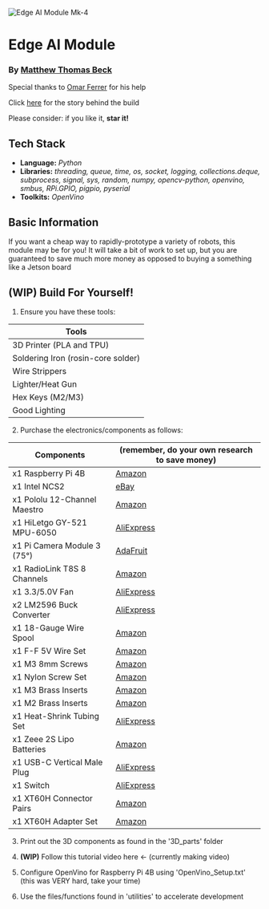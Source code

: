 ![Edge AI Module Mk-4](images/edge_ai_module.jpg)

# Edge AI Module
### By [Matthew Thomas Beck](https://www.linkedin.com/in/matthewthomasbeck/)

Special thanks to [Omar Ferrer](https://www.linkedin.com/in/omar-ferrer-0bb6355a/) for his help

Click [here](https://www.matthewthomasbeck.com/pages/edge_ai_module.html) for the story behind the build

Please consider: if you like it, **star it!**

## Tech Stack
- **Language:** *Python*
- **Libraries:** *threading, queue, time, os, socket, logging, collections.deque, subprocess, signal, sys, random, numpy, opencv-python, openvino, smbus, RPi.GPIO, pigpio, pyserial*
- **Toolkits:** *OpenVino*

## Basic Information

If you want a cheap way to rapidly-prototype a variety of robots, this module may be for you! It will take a bit of work to set up, but you are guaranteed to save much more money as opposed to buying a something like a Jetson board

## **(WIP)** Build For Yourself!

1. Ensure you have these tools:

| **Tools** |
| ----------- |
| 3D Printer (PLA and TPU) |
| Soldering Iron (rosin-core solder) |
| Wire Strippers |
| Lighter/Heat Gun |
| Hex Keys (M2/M3) |
| Good Lighting |

2. Purchase the electronics/components as follows:

| **Components** | **(remember, do your own research to save money)** |
| ----------- | ----------- |
| x1 Raspberry Pi 4B | [Amazon](https://www.amazon.com/Raspberry-Pi-Computer-Suitable-Workstation/dp/B0899VXM8F/ref=sr_1_4?crid=319NNK3ODD0NN&dib=eyJ2IjoiMSJ9.mP4drOfyakW9P2E6ytjWi-0Eme9cX9WdEfmoOEAEkYbYx13g9nuKnUr6p98SCxu5L1h1EbkmEHVa6sgyYU8pgBpOg6iwMPjMt_5Tg3FRT7L4ne2vxyfQoR_kU-Fyo7CqR1DIal6K5glha86oKB9U9lTIye1AbgbhAlkPRx8At6GX2OMOEXepvjEcIpPv4hA-OciEixYFsy9O8hMdVqBXNeRZk47ogtanVdMHIXglfVg.mV1nhwpM8rWXMqMP0Ydi-EwvBshs8fAqD0lud5HHG4Y&dib_tag=se&keywords=raspberry+pi+4B&qid=1758419926&sprefix=raspberry+pi+4%2Caps%2C180&sr=8-4) |
| x1 Intel NCS2 | [eBay](https://www.ebay.com/sch/i.html?_nkw=Intel+NCS2+TPU&_sacat=0&_from=R40&_trksid=p2334524.m570.l1313&LH_TitleDesc=0&_odkw=ncs2&_osacat=0) |
| x1 Pololu 12-Channel Maestro | [Amazon](https://www.amazon.com/Mini-Maestro-12-channel-Servo-Controller/dp/B007MX0ED6/ref=sr_1_1?crid=1YLB6H4XC6ALM&dib=eyJ2IjoiMSJ9.yr_Rj_G2lc9KWCMBxKOMIQ.un9qQKBEiN--f38FXuq5ORUOvyR57Tfq9IA8dszhSGE&dib_tag=se&keywords=pololu+maestro+12+channel&qid=1758420024&sprefix=pololu+maestro+12+channel%2Caps%2C181&sr=8-1) |
| x1 HiLetgo GY-521 MPU-6050 | [AliExpress](https://www.aliexpress.us/item/3256806865414323.html?spm=a2g0o.productlist.main.11.78d56jiw6jiwvu&aem_p4p_detail=2025092018533812904255132669920001907890&algo_pvid=75101ec7-3a77-4807-9601-ee3e168e6be2&algo_exp_id=75101ec7-3a77-4807-9601-ee3e168e6be2-10&pdp_ext_f=%7B%22order%22%3A%224%22%2C%22eval%22%3A%221%22%2C%22fromPage%22%3A%22search%22%7D&pdp_npi=6%40dis%21USD%212.25%210.99%21%21%2115.95%217.01%21%402101c59817584196186736820eb660%2112000039234877353%21sea%21US%210%21ABX%211%210%21n_tag%3A-29910%3Bd%3A61b1bf00%3Bm03_new_user%3A-29895%3BpisId%3A5000000174221210&curPageLogUid=gpkoMCMrUWnD&utparam-url=scene%3Asearch%7Cquery_from%3A%7Cx_object_id%3A1005007051729075%7C_p_origin_prod%3A&search_p4p_id=2025092018533812904255132669920001907890_10) |
| x1 Pi Camera Module 3 (75°) | [AdaFruit](https://www.adafruit.com/product/5657) |
| x1 RadioLink T8S 8 Channels | [Amazon](https://www.amazon.com/Radiolink-Channels-Transmitter-Controller-Rechargeable/dp/B09BTSJN7P/ref=sr_1_6_pp?crid=3HAHHSJXUICJR&dib=eyJ2IjoiMSJ9.hK57psznX9fBBourL6e2v0FcyoQvn5F_DnarlcdyEOC53AuSif3K_v1Xp4h1Hkv42vy_VI2PkR_XlYTYj4R6crJ54HP-4CLHxLspdfdMTuV0o8A6eTLOMhQo88pFu-V9mLpLQ2t-oH5ZnDv100daJI14OBJhjZ4nb2S6FQJQaPfVAmGHQPxfNewZh5BkYYfpYy-LhZcrGbdyyxn-s_dnM0D8gwfFj7Gb5AkeVbaJND9LEvS5tCnEJiY6gPojZPlBFcUEsyHUwtILS9aOQ1FI2f3KE2Uf7fNBpwyh_qHBf1k.vf2e0eh0uRRIoEySAnbTJaIC0bpvfnDS9aSX8X6vnUk&dib_tag=se&keywords=radiolink%2Breceiver&qid=1758420216&sprefix=radiolink%2B%2Caps%2C189&sr=8-6&th=1) |
| x1 3.3/5.0V Fan | [AliExpress](https://www.aliexpress.us/item/3256809007098220.html?spm=a2g0o.productlist.main.5.51a8RdCSRdCSgS&algo_pvid=cb998540-a52e-4e77-b065-9a76347e24e2&algo_exp_id=cb998540-a52e-4e77-b065-9a76347e24e2-4&pdp_ext_f=%7B%22order%22%3A%2230%22%2C%22eval%22%3A%221%22%2C%22fromPage%22%3A%22search%22%7D&pdp_npi=6%40dis%21USD%2110.55%210.99%21%21%2174.65%216.99%21%402101e7f617584204491512686edad1%2112000048256676817%21sea%21US%210%21ABX%211%210%21n_tag%3A-29910%3Bd%3A61b1bf00%3Bm03_new_user%3A-29895%3BpisId%3A5000000174221210&curPageLogUid=QE6VZrus9GSV&utparam-url=scene%3Asearch%7Cquery_from%3A%7Cx_object_id%3A1005009193412972%7C_p_origin_prod%3A) |
| x2 LM2596 Buck Converter | [AliExpress](https://www.aliexpress.us/item/2255800279067821.html?spm=a2g0o.productlist.main.10.20d0WKW8WKW8VU&algo_pvid=66083cd4-f44e-416c-8633-84383f751043&algo_exp_id=66083cd4-f44e-416c-8633-84383f751043-9&pdp_ext_f=%7B%22order%22%3A%2260%22%2C%22eval%22%3A%221%22%2C%22fromPage%22%3A%22search%22%7D&pdp_npi=6%40dis%21USD%211.90%210.99%21%21%211.90%210.99%21%402101e7f617584205195188672edad4%2110000001878664730%21sea%21US%210%21ABX%211%210%21n_tag%3A-29910%3Bd%3A61b1bf00%3Bm03_new_user%3A-29895%3BpisId%3A5000000174221210&curPageLogUid=k3UXG3l7ZiKW&utparam-url=scene%3Asearch%7Cquery_from%3A%7Cx_object_id%3A4000465382573%7C_p_origin_prod%3A) |
| x1 18-Gauge Wire Spool | [Amazon](https://www.amazon.com/BNTECHGO-Silicone-Flexible-Strands-Stranded/dp/B01C5CANVG/ref=sr_1_1_sspa?crid=KVB1VTUHP2QX&keywords=18%2Bawg%2Bwire&qid=1654286009&s=industrial&sprefix=18%2Bawg%2Bwir%2Cindustrial%2C105&sr=1-1-spons&spLa=ZW5jcnlwdGVkUXVhbGlmaWVyPUEyUllBSVdMMDU0NTEmZW5jcnlwdGVkSWQ9QTA0MjgyODUzT1U3REpIQk44WVZVJmVuY3J5cHRlZEFkSWQ9QTAzMjc3MjUzTDAzQ0MyVkhUQ0xBJndpZGdldE5hbWU9c3BfYXRmJmFjdGlvbj1jbGlja1JlZGlyZWN0JmRvTm90TG9nQ2xpY2s9dHJ1ZQ&th=1) |
| x1 F-F 5V Wire Set | [Amazon](https://www.amazon.com/XLX-Breadboard-Soldering-Brushless-Double-end/dp/B07S62XN5M/ref=sxin_17_pa_sp_search_thematic_sspa?content-id=amzn1.sym.5a2f80d8-3686-499a-bbaa-70664bd0de70%3Aamzn1.sym.5a2f80d8-3686-499a-bbaa-70664bd0de70&crid=2LZXPWJ5Y1INN&cv_ct_cx=pin+wires+female+to+female&keywords=pin+wires+female+to+female&pd_rd_i=B07S62XN5M&pd_rd_r=76348b85-1525-4283-866c-155099ecc5a8&pd_rd_w=nAxNY&pd_rd_wg=z3x67&pf_rd_p=5a2f80d8-3686-499a-bbaa-70664bd0de70&pf_rd_r=3TNPC1JQAKRHY7CQMJMH&qid=1758420896&s=industrial&sbo=RZvfv%2F%2FHxDF%2BO5021pAnSA%3D%3D&sprefix=pin+wires+female+to+female%2Cindustrial%2C130&sr=1-1-6024b2a3-78e4-4fed-8fed-e1613be3bcce-spons&sp_csd=d2lkZ2V0TmFtZT1zcF9zZWFyY2hfdGhlbWF0aWM&psc=1) |
| x1 M3 8mm Screws | [Amazon](https://www.amazon.com/Socket-Screws-Bolts-Thread-100pcs/dp/B07CMQ1SQH/ref=sr_1_3?crid=1LU3IAQCLHKDD&keywords=m3%2Bx%2B8mm&qid=1654294212&sprefix=m3%2Bx%2B4mm%2Caps%2C512&sr=8-3&th=1) |
| x1 Nylon Screw Set | [Amazon](https://www.amazon.com/Lystaii-Standoff-Motherboard-Standoffs-Assortment/dp/B0BYSHZ2TD/ref=sr_1_3?crid=3TQU23QNVS504&dib=eyJ2IjoiMSJ9.2-cdeX5wWVvE79Wr7KgdlPWA4QqroAJ2IenZQVXXSctS4SCYlaDiEaSzuFghuNNo5QnQN98cs20AIsm9xsITnprW7BQ8BT65TbrthLu2pmlZfn3kSk-dqw7Nz42A8s21Qc7K6P74JIXcAz4Rnd_Itjx0njaNLJ-YqKv3HIGu0DaRK4r7NsnOY46bn64YbKAiL80qKsyBwfh7d5DpMHM0JatubFbvQmfJrmKxuyK6O-NEsEMJFQ74fWhtiq0pPqfn770TkMWeJ9ix3SHlD5MJ2kX7-3Zr8kVNqZySrELMs0w.6g3ERWPGb6DGei2Hx6es6DloT0pIaciWRF7L6u_2rzU&dib_tag=se&keywords=m2+nylon+screws&qid=1758421573&s=industrial&sprefix=m2+nylon+screws%2Cindustrial%2C165&sr=1-3) |
| x1 M3 Brass Inserts | [Amazon](https://www.amazon.com/dp/B07LBQRYR3?ref=ppx_yo2ov_dt_b_product_details&th=1) |
| x1 M2 Brass Inserts | [Amazon](https://www.amazon.com/dp/B0DG8R9XFG?ref=ppx_yo2ov_dt_b_product_details&th=1) |
| x1 Heat-Shrink Tubing Set | [AliExpress](https://www.aliexpress.com/ssr/300000512/BundleDeals2?spm=a2g0o.productlist.main.2.4e288u9c8u9c2p&productIds=1005005336957133:12000032659479346&pha_manifest=ssr&_immersiveMode=true&disableNav=YES&sourceName=SEARCHProduct&utparam-url=scene%3Asearch%7Cquery_from%3A%7Cx_object_id%3A1005005336957133%7C_p_origin_prod%3A) |
| x1 Zeee 2S Lipo Batteries | [Amazon](https://www.amazon.com/Zeee-Battery-Connector-Airplane-Helicopter/dp/B08GFRT9S9/ref=sr_1_6?crid=1PUOYGY56LFLM&dib=eyJ2IjoiMSJ9.1bk3JfV9Bj-7Nbnmeoh8H5F1mtySRT8rZ9HFf4nj5oTPZ0hTYPI9idRQpKsUS73wlcX5vezivXxFbJF6QRDOnkLocNy9m0Rva6a91xf9pL57Y6vVvtpsds6gaqCJG9Tn77Ipcx6BSa-EE7HNT87kMvgwLYh5zDgcvUsCEgvk8-WTWx9vqfEzV_yqQx5jEP1TXCU3t6xmY_oaX-NGHgCXzry-luujLwsnYUNT8EAZNlxCd52b1shU-4rqgtHZzq8bBno6wzKyX9nogEis89LcSULK1kBHDSyR0IhTTVYblho.OxlMupoaaxbJ9kI5PghW69lt2A1ol1Y1ifR7Bevmrb8&dib_tag=se&keywords=5200mah+100c+lipo+battery&qid=1758422241&sprefix=5200mAh+100C+7.4V+%2Caps%2C230&sr=8-6) |
| x1 USB-C Vertical Male Plug | [AliExpress](https://www.aliexpress.us/item/3256808930024592.html?spm=a2g0o.productlist.main.2.71d531bdaZBwGE&algo_pvid=9e7f8eb6-f21c-4b2a-b77a-c3c9d1dc0cfd&algo_exp_id=9e7f8eb6-f21c-4b2a-b77a-c3c9d1dc0cfd-1&pdp_ext_f=%7B%22order%22%3A%2219%22%2C%22eval%22%3A%221%22%2C%22fromPage%22%3A%22search%22%7D&pdp_npi=6%40dis%21USD%211.18%210.99%21%21%218.36%217.05%21%40210318c317584223371023738e6a60%2112000047974998506%21sea%21US%210%21ABX%211%210%21n_tag%3A-29910%3Bd%3Ac73cf665%3Bm03_new_user%3A-29895%3BpisId%3A5000000174221210&curPageLogUid=rKs8H6hAkAH3&utparam-url=scene%3Asearch%7Cquery_from%3A%7Cx_object_id%3A1005009116339344%7C_p_origin_prod%3A&_gl=1*x03du9*_gcl_au*MTU1Nzk5NzI0MS4xNzU4NDE5NjA3*_ga*MTg4NDY4ODMzNy4xNzU4NDIwMjU4*_ga_VED1YSGNC7*czE3NTg0MjAyNTckbzEkZzEkdDE3NTg0MjIzNDAkajQzJGwwJGgw) |
| x1 Switch | [AliExpress](https://www.aliexpress.us/item/3256804425729825.html?spm=a2g0o.productlist.main.1.2c74530aMzsNiU&algo_pvid=c0ae865a-cbc4-4f06-ad83-9db647a51254&algo_exp_id=c0ae865a-cbc4-4f06-ad83-9db647a51254-0&pdp_ext_f=%7B%22order%22%3A%222%22%2C%22eval%22%3A%221%22%2C%22fromPage%22%3A%22search%22%7D&pdp_npi=6%40dis%21USD%213.74%210.99%21%21%213.74%210.99%21%402101c71a17584224820891793e94ae%2112000029828041967%21sea%21US%210%21ABX%211%210%21n_tag%3A-29910%3Bd%3A61b1bf00%3Bm03_new_user%3A-29895%3BpisId%3A5000000174221210&curPageLogUid=K8ZhKrdJlsYD&utparam-url=scene%3Asearch%7Cquery_from%3A%7Cx_object_id%3A1005004612044577%7C_p_origin_prod%3A) |
| x1 XT60H Connector Pairs | [Amazon](https://www.amazon.com/Upgrade-Female-Bullet-Connectors-Battery/dp/B07VRZR5TL/ref=sr_1_2?crid=3N6T3XK812QTD&keywords=XTC+connector&qid=1654285537&sprefix=xtc+connector%2Caps%2C124&sr=8-2) |
| x1 XT60H Adapter Set | [Amazon](https://www.amazon.com/JIECHUN-Adapter-Connector-Battery-Charger/dp/B0BLHGR17L/ref=sr_1_7?crid=2A3AF1IL9H5ZJ&dib=eyJ2IjoiMSJ9.FiDHaGTf8BeWanc3XY2BeNsVi3THvyi52_yFeG9ANy82aE6yB-yXIPb_UmhS4U0qm4SfLqdTkC8lBbh8qriKTjKZ_rDT6i_dDQAttfwQF800WOwEq0W8_Cnak0vBlOD3Y4rcuw6DW3o-E5z9lsiLJnSHpPgJhQbLwph3pKLZmB9Jty_JTan-hugMTHjPXfRMu78_88irz4OexB_eK5GQE7t_Icq2eNSQxxi-wWBz_SOx4wPP7XVa9k16PipXmxj5KkwiJydkHYM_HOcIu66FBAWj4ReLx_4S7O1QKHNUA7k.b7W43x4jTFb7LT6EwLjM2oEC_963RF1pq91qbKkty_4&dib_tag=se&keywords=XTC60+adapter&qid=1758422674&sprefix=xtc60+adapt%2Caps%2C232&sr=8-7) |

3. Print out the 3D components as found in the '3D_parts' folder

4. **(WIP)** Follow this tutorial video here ← (currently making video)

5. Configure OpenVino for Raspberry Pi 4B using 'OpenVino_Setup.txt' (this was VERY hard, take your time)

6. Use the files/functions found in 'utilities' to accelerate development